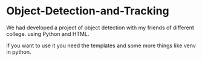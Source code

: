 # Object-Detection-and-Tracking
We had developed a project of object detection with my friends of different college. using Python and HTML.

if you want to use it you need the templates and some more things like venv in python.

